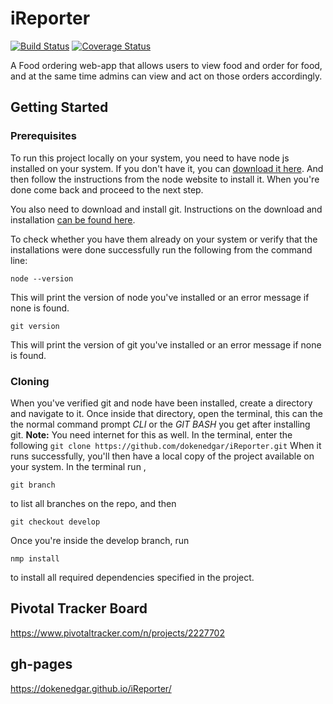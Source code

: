 # iReporter
 
[![Build Status](https://travis-ci.org/dokenedgar/iReporter.svg?branch=develop)](https://travis-ci.org/dokenedgar/iReporter)  [![Coverage Status](https://coveralls.io/repos/github/dokenedgar/iReporter/badge.svg?branch=develop)](https://coveralls.io/github/dokenedgar/iReporter?branch=develop)

A Food ordering web-app that allows users to view food and order for food, and at the same time admins can view and act on those orders accordingly.

## Getting Started

### Prerequisites

To run this project locally on your system, you need to have node js installed on your system. If you don't have it, you can [download it here](https://nodejs.org/en/download/ "Download node js"). And then follow the instructions from the node website to install it. When you're done come back and proceed to the next step.

You also need to download and install git. Instructions on the download and installation [can be found here](https://git-scm.com/downloads "Download git").

To check whether you have them already on your system or verify that the installations were done successfully run the following from the command line:
```
node --version
```
This will print the version of node you've installed or an error message if none is found.
```
git version
```
This will print the version of git you've installed or an error message if none is found.

### Cloning

When you've verified git and node have been installed, create a directory and navigate to it. Once inside that directory, open the terminal, this can the the normal command prompt *CLI* or the *GIT BASH* you get after installing git.
**Note:** You need internet for this as well.
In the terminal, enter the following 
					```
					git clone https://github.com/dokenedgar/iReporter.git
					```
When it runs successfully, you'll then have a local copy of the project available on your system. 
In the terminal run ,
```
git branch
```
to list all branches on the repo, and then 
```
git checkout develop
```
Once you're inside the develop branch, run
```
nmp install
```
to install all required dependencies specified in the project.

## Pivotal Tracker Board

https://www.pivotaltracker.com/n/projects/2227702


## gh-pages

https://dokenedgar.github.io/iReporter/